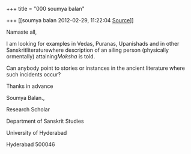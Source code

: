 +++
title = "000 soumya balan"

+++
[[soumya balan	2012-02-29, 11:22:04 [Source](https://groups.google.com/g/bvparishat/c/ow3DdiTJJNg)]]



Namaste all,

  

I am looking for examples in Vedas, Puranas, Upanishads and in other Sanskritliteraturewhere description of an ailing person (physically ormentally) attaining*Moksha* is told.

Can anybody point to stories or instances in the ancient literature where such incidents occur?

  

Thanks in advance

  

Soumya Balan.,

  

Research Scholar

Department of Sanskrit Studies

University of Hyderabad

Hyderabad 500046

